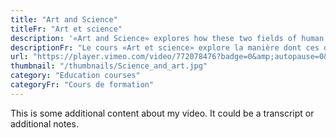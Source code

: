 ```yaml
---
title: "Art and Science"
titleFr: "Art et science"
description: '«Art and Science» explores how these two fields of human endeavor have influenced and complemented each other throughout time. With contributions from leading museum specialists, this course offers a unique perspective on the intersections of science and art, and how they continue to shape our understanding of the world today.'
descriptionFr: "Le cours «Art et science» explore la manière dont ces deux domaines de l'activité humaine se sont influencés et complétés à travers le temps. Grâce aux contributions d'éminents spécialistes des musées, ce cours offre une perspective unique sur les intersections de la science et de l'art, et sur la manière dont elles continuent à façonner notre compréhension du monde d'aujourd'hui."
url: "https://player.vimeo.com/video/772078476?badge=0&amp;autopause=0&amp;player_id=0&amp;app_id=58479/embed"
thumbnail: "/thumbnails/Science_and_art.jpg"
category: "Education courses"
categoryFr: "Cours de formation"
---
```


This is some additional content about my video. It could be a transcript or additional notes.